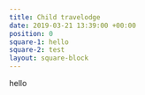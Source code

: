 ```yaml
---
title: Child travelodge
date: 2019-03-21 13:39:00 +00:00
position: 0
square-1: hello
square-2: test
layout: square-block
---
```


<!-- {% if parent %}
  <a href="{{parent.url}}">&larr; Back to {{parent.title}}</a>
{% endif %} -->

<p>hello</p>